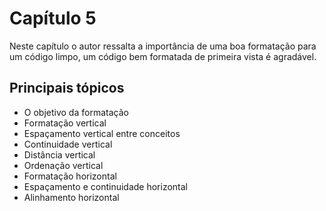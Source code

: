 # Capítulo 5
Neste capítulo o autor ressalta a importância de uma boa formatação para um código limpo, um código bem formatada 
de primeira vista é agradável.

## Principais tópicos
- O objetivo da formatação
- Formatação vertical
- Espaçamento vertical entre conceitos
- Continuidade vertical
- Distância vertical
- Ordenação vertical
- Formatação horizontal
- Espaçamento e continuidade horizontal
- Alinhamento horizontal